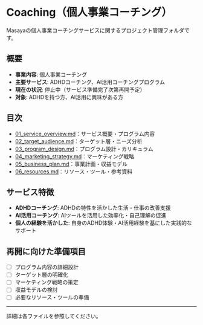# Coaching（個人事業コーチング）

Masayaの個人事業コーチングサービスに関するプロジェクト管理フォルダです。

## 概要
- **事業内容**: 個人事業コーチング
- **主要サービス**: ADHDコーチング、AI活用コーチングプログラム
- **現在の状況**: 停止中（サービス準備完了次第再開予定）
- **対象**: ADHDを持つ方、AI活用に興味がある方

## 目次
- [01_service_overview.md](01_service_overview.md)：サービス概要・プログラム内容
- [02_target_audience.md](02_target_audience.md)：ターゲット層・ニーズ分析
- [03_program_design.md](03_program_design.md)：プログラム設計・カリキュラム
- [04_marketing_strategy.md](04_marketing_strategy.md)：マーケティング戦略
- [05_business_plan.md](05_business_plan.md)：事業計画・収益モデル
- [06_resources.md](06_resources.md)：リソース・ツール・参考資料

## サービス特徴
- **ADHDコーチング**: ADHDの特性を活かした生活・仕事の改善支援
- **AI活用コーチング**: AIツールを活用した効率化・自己理解の促進
- **個人の経験を活かした**: 自身のADHD体験・AI活用経験を基にした実践的なサポート

## 再開に向けた準備項目
- [ ] プログラム内容の詳細設計
- [ ] ターゲット層の明確化
- [ ] マーケティング戦略の策定
- [ ] 収益モデルの検討
- [ ] 必要なリソース・ツールの準備

---

詳細は各ファイルを参照してください。 